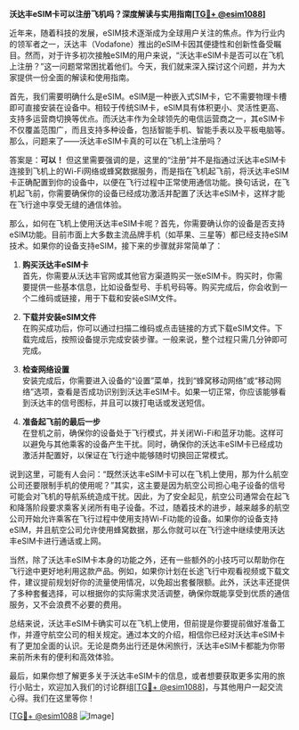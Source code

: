 **沃达丰eSIM卡可以注册飞机吗？深度解读与实用指南[[TG💪+ @esim1088](https://t.me/s/esim1088)]**

近年来，随着科技的发展，eSIM技术逐渐成为全球用户关注的焦点。作为行业内的领军者之一，沃达丰（Vodafone）推出的eSIM卡因其便捷性和创新性备受瞩目。然而，对于许多初次接触eSIM的用户来说，“沃达丰eSIM卡是否可以在飞机上注册？”这一问题常常困扰着他们。今天，我们就来深入探讨这个问题，并为大家提供一份全面的解读和使用指南。

首先，我们需要明确什么是eSIM。eSIM是一种嵌入式SIM卡，它不需要物理卡槽即可直接安装在设备中。相较于传统SIM卡，eSIM具有体积更小、灵活性更高、支持多运营商切换等优点。而沃达丰作为全球领先的电信运营商之一，其eSIM卡不仅覆盖范围广，而且支持多种设备，包括智能手机、智能手表以及平板电脑等。那么，问题来了——沃达丰eSIM卡真的可以在飞机上注册吗？

答案是：**可以！** 但这里需要强调的是，这里的“注册”并不是指通过沃达丰eSIM卡连接到飞机上的Wi-Fi网络或蜂窝数据服务，而是指在飞机起飞前，将沃达丰eSIM卡正确配置到你的设备中，以便在飞行过程中正常使用通信功能。换句话说，在飞机起飞前，你需要确保你的设备已经成功激活并配置了沃达丰eSIM卡，这样才能在飞行途中享受无缝的通信体验。

那么，如何在飞机上使用沃达丰eSIM卡呢？首先，你需要确认你的设备是否支持eSIM功能。目前市面上大多数主流品牌手机（如苹果、三星等）都已经支持eSIM技术。如果你的设备支持eSIM，接下来的步骤就非常简单了：

1. **购买沃达丰eSIM卡**  
   首先，你需要从沃达丰官网或其他官方渠道购买一张eSIM卡。购买时，你需要提供一些基本信息，比如设备型号、手机号码等。购买完成后，你会收到一个二维码或链接，用于下载和安装eSIM文件。

2. **下载并安装eSIM文件**  
   在购买成功后，你可以通过扫描二维码或点击链接的方式下载eSIM文件。下载完成后，按照设备提示完成安装步骤。一般来说，整个过程只需几分钟即可完成。

3. **检查网络设置**  
   安装完成后，你需要进入设备的“设置”菜单，找到“蜂窝移动网络”或“移动网络”选项，查看是否成功识别到沃达丰eSIM卡。如果一切正常，你应该能够看到沃达丰的信号图标，并且可以拨打电话或发送短信。

4. **准备起飞前的最后一步**  
   在登机之前，确保你的设备处于飞行模式，并关闭Wi-Fi和蓝牙功能。这样可以避免与其他乘客的设备产生干扰。同时，确保你的沃达丰eSIM卡已经成功激活并配置好，以保证在飞行途中能够随时切换回正常模式。

说到这里，可能有人会问：“既然沃达丰eSIM卡可以在飞机上使用，那为什么航空公司还要限制手机的使用呢？”其实，这主要是因为航空公司担心电子设备的信号可能会对飞机的导航系统造成干扰。因此，为了安全起见，航空公司通常会在起飞和降落阶段要求乘客关闭所有电子设备。不过，随着技术的进步，越来越多的航空公司开始允许乘客在飞行过程中使用支持Wi-Fi功能的设备。如果你的设备支持eSIM，并且航空公司允许使用蜂窝数据，那么你就可以在飞行途中继续使用沃达丰eSIM卡进行通话或上网。

当然，除了沃达丰eSIM卡本身的功能之外，还有一些额外的小技巧可以帮助你在飞行途中更好地利用这款产品。例如，如果你计划在长途飞行中观看视频或下载文件，建议提前规划好你的流量使用情况，以免超出套餐限额。此外，沃达丰还提供了多种套餐选择，可以根据你的实际需求灵活调整，确保你既能享受到优质的通信服务，又不会浪费不必要的费用。

总结来说，沃达丰eSIM卡确实可以在飞机上使用，但前提是你要提前做好准备工作，并遵守航空公司的相关规定。通过本文的介绍，相信你已经对沃达丰eSIM卡有了更加全面的认识。无论是商务出行还是休闲旅行，沃达丰eSIM卡都能为你带来前所未有的便利和高效体验。

最后，如果你想了解更多关于沃达丰eSIM卡的信息，或者想要获取更多实用的旅行小贴士，欢迎加入我们的讨论群组[[TG💪+ @esim1088](https://t.me/s/esim1088)]，与其他用户一起交流心得。我们在这里等你！

[[TG💪+ @esim1088](https://t.me/s/esim1088) ![Image](https://i.postimg.cc/4NQfJmqS/Snipaste-2025-05-13-00-14-12.png)]
